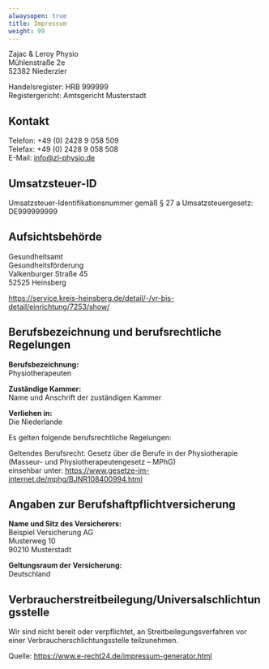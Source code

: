 ```yaml
---
alwaysopen: true
title: Impressum
weight: 99
---
```


Zajac & Leroy Physio\
Mühlenstraße 2e\
52382 Niederzier

Handelsregister: HRB 999999\
Registergericht: Amtsgericht Musterstadt

## Kontakt

Telefon: +49 (0) 2428 9 058 509\
Telefax: +49 (0) 2428 9 058 508\
E-Mail: info@zl-physio.de

## Umsatzsteuer-ID

Umsatzsteuer-Identifikationsnummer gemäß §  27 a Umsatzsteuergesetz:\
DE999999999

## Aufsichtsbehörde

Gesundheitsamt\
Gesundheitsförderung\
Valkenburger Straße 45\
52525 Heinsberg


<a href="https://service.kreis-heinsberg.de/detail/-/vr-bis-detail/einrichtung/7253/show/" target="_blank" rel="noopener noreferrer">https://service.kreis-heinsberg.de/detail/-/vr-bis-detail/einrichtung/7253/show/</a>

## Berufsbezeichnung und berufsrechtliche Regelungen

**Berufsbezeichnung:**\
Physiotherapeuten

**Zuständige Kammer:**\
Name und Anschrift der zuständigen Kammer

**Verliehen in:**\
Die Niederlande

Es gelten folgende berufsrechtliche Regelungen:

Geltendes Berufsrecht: Gesetz über die Berufe in der Physiotherapie (Masseur- und Physiotherapeutengesetz – MPhG)\
einsehbar unter: <a href="https://www.gesetze-im-internet.de/mphg/BJNR108400994.html" target="_blank" rel="noopener noreferrer">https://www.gesetze-im-internet.de/mphg/BJNR108400994.html</a>

## Angaben zur Berufshaftpflichtversicherung

**Name und Sitz des Versicherers:**\
Beispiel Versicherung AG\
Musterweg 10\
90210 Musterstadt

**Geltungsraum der Versicherung:**\
Deutschland

## Verbraucherstreitbeilegung/Universalschlichtungsstelle

Wir sind nicht bereit oder verpflichtet, an Streitbeilegungsverfahren vor einer Verbraucherschlichtungsstelle teilzunehmen.

Quelle: <a href="https://www.e-recht24.de/impressum-generator.html" target="_blank" rel="noopener noreferrer">https://www.e-recht24.de/impressum-generator.html</a>
